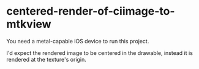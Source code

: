 # centered-render-of-ciimage-to-mtkview

You need a metal-capable iOS device to run this project.

I'd expect the rendered image to be centered in the drawable, instead it is rendered at the texture's origin.
